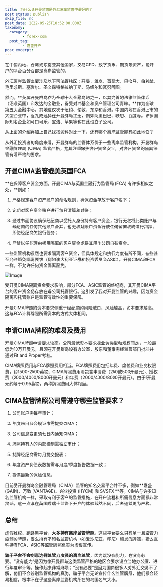 ```yaml
---
title: 为什么说开曼监管是外汇离岸监管中最好的？
post_status: publish
skip_file: no
post_date: 2022-05-26T10:52:00.000Z
taxonomy:
  category:
        - forex-com
  post_tag:
        - 嘉盛开户
post_excerpt: 
---
```

在中国内地、台湾或东南亚其他国家，交易CFD、数字货币、期货等资产，能开户的平台百分百都是离岸监管的。

外汇离岸监管主要涉及以下司法管辖区：开曼、维京、百慕大、巴哈马、伯利兹、毛里求斯、塞舌尔、圣文森特格拉纳丁斯、马绍尔和瓦努阿图。

然而，**英属开曼群岛作为全球十大金融岛屿之一，以其完善的法律监管体系（沿袭英国）和发达的金融业，备受对冲基金和资产管理公司青睐。**作为全球第五大金融中心，其地位仅次于纽约、伦敦、东京和香港。中国内地在香港上市的大型企业中，近九成选择在开曼群岛注册，例如阿里巴巴、联想、百度等。许多国际知名企业如可口可乐、宝洁、苹果等也在此设立子公司。

从上面的介绍再加上自己找找资料对比一下，还有哪个离岸监管能有如此地位？

从外汇投资者的角度来看，开曼群岛的监管体系优于一些离岸监管机构。开曼群岛金融管理局 (CIMA) 监管严格，尤其注重保护客户资金安全，对客户资金的隔离保管有着严格的要求。

## 开曼CIMA监管媲美英国FCA

**在保障客户资金方面，开曼CIMA与英国金融行为监管局 (FCA) 有许多相似之处，**例如：

1. 严格规定客户资产账户的命名规则，确保资金存放于客户名下；

1. 定期对客户资金账户进行每日清算和对账；

1. 通过书面协议确保经纪商以受托人身份持有客户资金，银行无权将此类账户与经纪商的任何其他账户合并，也无权对账户资金行使任何留置权或进行扣押，即使经纪商欠银行债务；

1. 严禁以任何理由挪用隔离的客户资金或将其用作公司自有资金。

一些监管机构虽然也要求隔离客户资金，但具体规定和执行力度有所不同，有些甚至允许豁免隔离要求（例如澳大利亚证券和投资委员会ASIC）。开曼CIMA和FCA一样，不允许任何资金隔离豁免。

![Image](https://prod-files-secure.s3.us-west-2.amazonaws.com/39ed1227-6d7d-4570-be36-9ccd4a2c4241/bd849744-3fcb-4a37-8312-357962c8f065/image.png?X-Amz-Algorithm=AWS4-HMAC-SHA256&X-Amz-Content-Sha256=UNSIGNED-PAYLOAD&X-Amz-Credential=ASIAZI2LB46647TLPQ6G%2F20250522%2Fus-west-2%2Fs3%2Faws4_request&X-Amz-Date=20250522T221352Z&X-Amz-Expires=3600&X-Amz-Security-Token=IQoJb3JpZ2luX2VjECYaCXVzLXdlc3QtMiJHMEUCIQCi%2FwKocbV35OXfbQ56c5XedLQr%2F%2BPSnh3u1PpOayL17QIgH2TEfcfgwfAU10DEx8fQiJvsZedfHZXzjZ9tx7plf40qiAQI3%2F%2F%2F%2F%2F%2F%2F%2F%2F%2F%2FARAAGgw2Mzc0MjMxODM4MDUiDLclkfTGhQcoKXr2nircAxwzRb4vbRftuIzUReAAjr1YTp%2BhMTBg5J8iEcxSi2z8h%2B%2BgyaE%2FJbzE2C7NO9Lwfz1SIQP9EFEfnnyENH0s7x8va%2BCuMVlMsSWeD4V3GWTsXkKiK6XUxBqRr7CU20PpsF45O7kM6QGS%2FlrE%2FCi4ukSO0gMhcWGRQ7sn6nkV71J1BJOBBlBnB9Y%2BZTtf9GzfOiN0sDrPoOjnOGCCsvjig3dZPkDKISa0ElUYk9rHP8mpKwz%2F5e%2BZgGRH9rwXAcuKaJ1TC9m1Yz8uhHpU6dfcgilKxLzr9VSlscCxtYlexXME9tFzkMmxfJogq4vw7RDT7W%2B7rB6mTy0wH6N5qwv0KRZWQxS%2FMFz4Wf8dNoWM2NAJnAJDIpTTqPlMOk6Ks5sQ7KMq%2BC5MLHH4pQHvOYDDvpw0EqLEV%2B8Dkh6plx9PzAePEgvHn97iQOVhhJCKF5CDvAsuFHU09qhYz2f%2F5ZSMIPyer5jD%2BXV9DSfuCOBG8Vb4pSUlt8i91AtrUXNaybEn8Pc5Q%2Fwu1s%2F8FpXH8JQjq7yQdwDM2%2F1zz8HPMIWcfVla3Hz5ymPMslUSZbLIa7zo9LWisf4lR11gJS0IFHx0nssNoqpZq6caG31xth%2FeY%2Bp3x%2F1xnpFPPgnR7tmwMImvvsEGOqUB664A9%2FiMmcvAm8ZcZUdMkVbbI8Yj8QdU1%2BbxO82sj1BiNCfmqWO6YtyvGO3qIhbZgRxvmtXA0lDYxQxkarWjeBpgNKbJ%2FaAZ6byfEHJUYShogRve6IPNn5%2F50lgpO%2B0zIKwt%2Bc2r0G8fxnqLgLFmRviXFNBy1A0db0bhTEyV4VbEyOX9hTKoCSpGj5JmSCswPQH7W8nTmEE%2F10dgxSiQ%2B2R%2BWT%2F9&X-Amz-Signature=978ab6b562a9b751f4106f3fa024c01889f11f008b9daee644028aed59d18bf7&X-Amz-SignedHeaders=host&x-id=GetObject)

受开曼CIMA隔离资金要求影响，部分FCA、ASIC监管的经纪商，其开曼CIMA平台的客户资金仍存放在母公司托管银行。这引发了我对开曼监管的兴趣，因为资金隔离和托管账户是监管有效性的重要保障。

开曼CIMA牌照的资本要求侧重于经纪商的风险敞口，风险越高，资本要求越高。这与FCA计算牌照所需资本的方式大体相同。

## **申请CIMA牌照的难易及费用**

开曼CIMA牌照申请要求较高。公司最低资本要求视业务类型和规模而定，一般最低为10万开曼元，且须在开曼群岛设有办公室，股东和董事需经监管部门批准并通过Fit and Proper考核。

CIMA牌照费用与FCA牌照费用相当。FCA牌照费用包括年费、席位费和业务权限费，约1500-2500英镑。CIMA牌照费用则包含申请费（250或500开曼元）、授权费（2000/4000/8000开曼元）和年费（2000/4000/8000开曼元）。由于1开曼元约等于0.95英镑，两种牌照费用大体相当。

## CIMA监管牌照公司需遵守哪些监管要求？

1. 公司账户需每年审计；

1. 年度账目及合规证书需提交CIMA；

1. 公司信息变更须七日内通知CIMA；

1. 牌照持有人的内部控制需独立审计；

1. 持牌经纪商需每月提交报表；

1. 年度资产负债表数据需与月度/季度报告数据一致；

1. 提供最新的保险信息。

目前受开曼群岛金融管理局（CIMA）监管的知名交易平台并不多，例如**嘉盛 (GAIN)、万致 (VANTAGE)、兴业投资 (HYCM) 和 SVSFX **等。CIMA与许多知名监管机构一样，采取有利于客户的监管措施，在开户流程和所需信息方面都非常灵活。这一点与在英国或瑞士监管下开户的体验截然不同，后者通常更为严格。

## 总结

虚假维权、跑路黑平台，**大多持有离岸监管牌照**。这些平台要么只有单一且监管力度弱的牌照，要么持有不知名监管机构（如爱沙尼亚、印尼）颁发的牌照，要么宣称持有FCA、ASIC等监管牌照但实为虚假宣传。

**骗子平台不会刻意选择监管力度强的离岸监管**，因为既没有能力，也没有必要。“没有能力”是因为像开曼群岛这类监管严格的地区会要求设立当地办公室、进行年度审计等，操作起来非常麻烦；“没有必要”是因为国内很多人对外汇交易不了解，他们不会辨别监管机构的真伪，骗子平台无论宣传什么监管牌照，他们都会轻易相信，根本不在乎这些离岸监管机构所在的岛国名气大小。